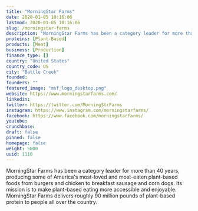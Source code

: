 ```yaml
---
title: "MorningStar Farms"
date: 2020-01-05 10:16:06
lastmod: 2020-01-05 10:16:06
slug: /morningstar-farms
description: "MorningStar Farms has been a category leader for more than 40 years, producing some of America's most-loved and most-eaten plant-based foods from burgers and chicken to breakfast sausage and corn dogs. Its mission is to make plant-based eating more accessible and enjoyable. MorningStar Farms delivers roughly 90 million pounds of plant-based protein to people all over the country."
proteins: [Plant-Based]
products: [Meat]
business: [Production]
finance_type: []
country: "United States"
country_code: US
city: "Battle Creek"
founded: 
founders: ""
featured_image: "msf_logo_desktop.png"
website: https://www.morningstarfarms.com/
linkedin: 
twitter: https://twitter.com/MorningStrFarms
instagram: https://www.instagram.com/morningstarfarms/
facebook: https://www.facebook.com/morningstarfarms/
youtube: 
crunchbase: 
draft: false
pinned: false
homepage: false
weight: 5000
uuid: 1110
---
```

MorningStar Farms has been a category leader for more than 40 years, producing some of America's most-loved and most-eaten plant-based foods from burgers and chicken to breakfast sausage and corn dogs. Its mission is to make plant-based eating more accessible and enjoyable. MorningStar Farms delivers roughly 90 million pounds of plant-based protein to people all over the country.
